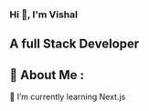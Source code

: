 ### Hi 👋, I'm Vishal 

## A full Stack Developer

## 🚀 About Me :
🌱 I’m currently learning Next.js



